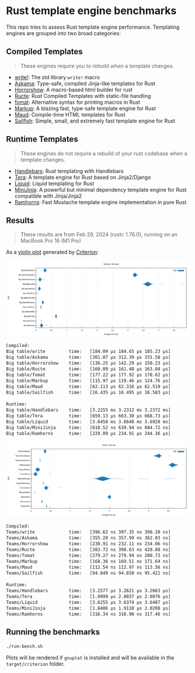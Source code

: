 # Rust template engine benchmarks

This repo tries to assess Rust template engine performance. Templating engines are grouped into two broad categories:

## Compiled Templates

> These engines require you to rebuild when a template changes.

- [write!][write]: The std library `write!` macro
- [Askama][askama]: Type-safe, compiled Jinja-like templates for Rust
- [Horrorshow][horrorshow]: A macro-based html builder for rust
- [Ructe][ructe]: Rust Compiled Templates with static-file handling
- [fomat][fomat]: Alternative syntax for printing macros in Rust
- [Markup][markup]: A blazing fast, type-safe template engine for Rust
- [Maud][maud]: Compile-time HTML templates for Rust
- [Sailfish][sailfish]: Simple, small, and extremely fast template engine for Rust

[write]: https://doc.rust-lang.org/std/macro.write.html
[askama]: https://github.com/djc/askama
[horrorshow]: https://github.com/Stebalien/horrorshow-rs
[ructe]: https://github.com/kaj/ructe
[fomat]: https://github.com/krdln/fomat-macros
[markup]: https://github.com/utkarshkukreti/markup.rs
[maud]: https://github.com/lambda-fairy/maud
[sailfish]: https://github.com/Kogia-sima/sailfish

## Runtime Templates

> These engines do not require a rebuild of your rust codebase when a template changes.

- [Handlebars][handlebars]: Rust templating with Handlebars
- [Tera][tera]: A template engine for Rust based on Jinja2/Django
- [Liquid][liquid]: Liquid templating for Rust
- [MiniJinja][minijinja]: A powerful but minimal dependency template engine for Rust compatible with Jinja/Jinja2
- [Ramhorns][ramhorns]: Fast Mustache template engine implementation in pure Rust

[handlebars]: https://github.com/sunng87/handlebars-rust
[tera]: https://github.com/Keats/tera
[liquid]: https://github.com/cobalt-org/liquid-rust
[minijinja]: https://github.com/mitsuhiko/minijinja
[ramhorns]: https://github.com/maciejhirsz/ramhorns

## Results

> These results are from Feb 29, 2024 (rustc 1.76.0), running on an MacBook Pro 16 (M1 Pro)

As a [violin plot] generated by [Criterion]:

[violin plot]: https://en.wikipedia.org/wiki/Violin_plot
[Criterion]: https://japaric.github.io/criterion.rs/

![Big table violin plot](big-table.svg)

```
Compiled:
Big table/write         time:   [184.09 µs 184.65 µs 185.23 µs]
Big table/Askama        time:   [301.07 µs 312.39 µs 331.58 µs]
Big table/Horrorshow    time:   [136.25 µs 142.29 µs 150.23 µs]
Big table/Ructe         time:   [160.09 µs 161.40 µs 163.04 µs]
Big table/fomat         time:   [177.22 µs 177.92 µs 178.62 µs]
Big table/Markup        time:   [115.97 µs 119.46 µs 124.76 µs]
Big table/Maud          time:   [62.113 µs 62.316 µs 62.519 µs]
Big table/Sailfish      time:   [16.435 µs 16.495 µs 16.583 µs]

Runtime:
Big table/Handlebars    time:   [3.2255 ms 3.2312 ms 3.2372 ms]
Big table/Tera          time:   [659.13 µs 663.30 µs 668.73 µs]
Big table/Liquid        time:   [3.6458 ms 3.6648 ms 3.6928 ms]
Big table/MiniJinja     time:   [618.52 ns 639.94 ns 684.72 ns]
Big table/Ramhorns      time:   [229.09 µs 234.91 µs 244.36 µs]
```

![Teams violin plot](teams.svg)

```
Compiled:
Teams/write             time:   [396.62 ns 397.35 ns 398.10 ns]
Teams/Askama            time:   [355.20 ns 357.99 ns 362.03 ns]
Teams/Horrorshow        time:   [230.91 ns 232.11 ns 234.06 ns]
Teams/Ructe             time:   [383.72 ns 398.63 ns 420.88 ns]
Teams/fomat             time:   [279.27 ns 279.94 ns 280.73 ns]
Teams/Markup            time:   [168.36 ns 169.51 ns 171.64 ns]
Teams/Maud              time:   [112.54 ns 112.97 ns 113.56 ns]
Teams/Sailfish          time:   [94.049 ns 94.650 ns 95.421 ns]

Runtime:
Teams/Handlebars        time:   [3.2577 µs 3.2621 µs 3.2663 µs]
Teams/Tera              time:   [1.9999 µs 2.0037 µs 2.0076 µs]
Teams/Liquid            time:   [3.6255 µs 3.6374 µs 3.6487 µs]
Teams/MiniJinja         time:   [1.8406 µs 1.9110 µs 2.0208 µs]
Teams/Ramhorns          time:   [316.34 ns 316.90 ns 317.46 ns]
```

## Running the benchmarks

```bash
./run-bench.sh
```

Plots will be rendered if `gnuplot` is installed and will be available in the `target/criterion` folder.
